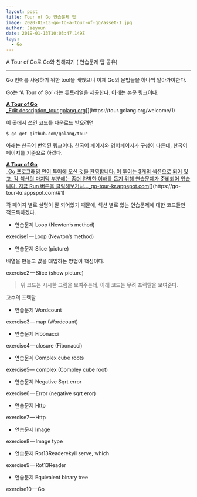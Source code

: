 ```yaml
---
layout: post
title: Tour of Go 연습문제 답
image: 2020-01-13-go-to-a-tour-of-go/asset-1.jpg
author: Jaeyoun
date: 2019-01-13T10:03:47.149Z
tags: 
  - Go
---
```


A Tour of Go로 Go와 친해지기 ( 연습문제 답 공유)

---

Go 언어를 사용하기 위한 tool을 배웠으니 이제 Go의 문법들을 하나씩 알아가야한다.

Go는 ‘A Tour of Go’ 라는 튜토리얼을 제공한다. 아래는 본문 링크이다.

[**A Tour of Go**  
_Edit description_tour.golang.org](https://tour.golang.org/welcome/1 "https://tour.golang.org/welcome/1")[](https://tour.golang.org/welcome/1)

이 곳에서 쓰인 코드를 다운로드 받으려면

```
$ go get github.com/golang/tour
```

아래는 한국어 번역된 링크이다. 한국어 페이지와 영어페이지가 구성이 다른데, 한국어 페이지를 기준으로 하겠다.

[**A Tour of Go**  
_Go 프로그래밍 언어 투어에 오신 것을 환영합니다. 이 투어는 3개의 섹션으로 되어 있고, 각 섹션의 마지막 부분에는 좀더 완벽한 이해를 돕기 위해 연습문제가 준비되어 있습니다. 지금 Run 버튼을 클릭해보거나…_go-tour-kr.appspot.com](https://go-tour-kr.appspot.com/#1 "https://go-tour-kr.appspot.com/#1")[](https://go-tour-kr.appspot.com/#1)

각 페이지 별로 설명이 잘 되어있기 때문에, 섹션 별로 있는 연습문제에 대한 코드들만 적도록하겠다.

-   연습문제 Loop (Newton’s method)

exercise1 — Loop (Newton’s method)

-   연습문제 Slice (picture)

배열을 만들고 값을 대입하는 방법이 핵심이다.

exercise2 — Slice (show picture)

> 위 코드는 시시한 그림을 보여주는데, 아래 코드는 무려 프렉탈을 보여준다.

고수의 프렉탈

-   연습문제 Wordcount

exercise3 — map (Wordcount)

-   연습문제 Fibonacci

exercise4 — closure (Fibonacci)

-   연습문제 Complex cube roots

exercise5— complex (Compley cube root)

-   연습문제 Negative Sqrt error

exercise6 — Error (negative sqrt eror)

-   연습문제 Http

exercise7 — Http

-   연습문제 Image

exercise8 — Image type

-   연습문제 Rot13Readerekyll serve, which

exercise9 — Rot13Reader

-   연습문제 Equivalent binary tree

exercise10 — Go
